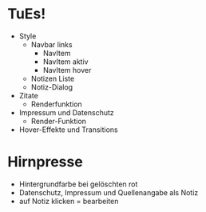 # TuEs!
- Style
    - Navbar links
        - NavItem
        - NavItem aktiv
        - NavItem hover
    - Notizen Liste
    - Notiz-Dialog
- Zitate
    - Renderfunktion
- Impressum und Datenschutz
    - Render-Funktion
- Hover-Effekte und Transitions

# Hirnpresse
- Hintergrundfarbe bei gelöschten rot
- Datenschutz, Impressum und Quellenangabe als Notiz
- auf Notiz klicken = bearbeiten